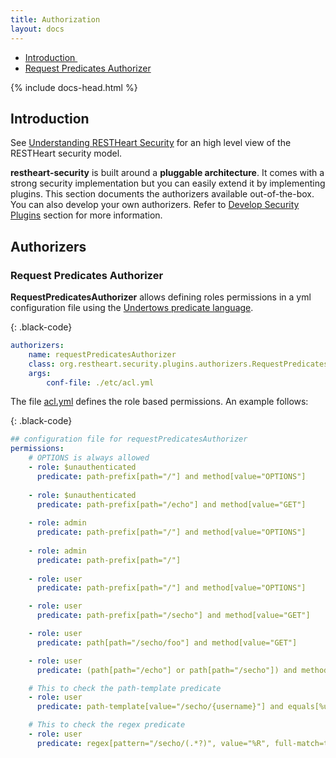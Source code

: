 ```yaml
---
title: Authorization
layout: docs
---
```


<div markdown="1" class="d-none d-xl-block col-xl-2 order-last bd-toc">

* [Introduction ](#introduction)
* [Request Predicates Authorizer](#request-predicates-authorizer)

</div>
<div markdown="1" class="col-12 col-md-9 col-xl-8 py-md-3 bd-content">

{% include docs-head.html %} 

## Introduction

See [Understanding RESTHeart Security](/docs/security/overview#understanding-restheart-security) for an high level view of the RESTHeart security model.

**restheart-security** is built around a __pluggable architecture__. It comes with a strong security implementation but you can easily extend it by implementing plugins.  This section documents the authorizers available out-of-the-box. You can also develop your own authorizers. Refer to [Develop Security Plugins](/docs/develop/security-plugins) section for more information.

## Authorizers

### Request Predicates Authorizer

**RequestPredicatesAuthorizer** allows defining roles permissions in a yml configuration file using the [Undertows predicate language](http://undertow.io/undertow-docs/undertow-docs-2.0.0/index.html#textual-representation). 

{: .black-code}
``` yml
authorizers:
    name: requestPredicatesAuthorizer
    class: org.restheart.security.plugins.authorizers.RequestPredicatesAuthorizer
    args:
        conf-file: ./etc/acl.yml
```

The file [acl.yml](https://github.com/SoftInstigate/restheart-security/blob/master/etc/acl.yml) defines the role based permissions. An example follows:

{: .black-code}
``` yml
## configuration file for requestPredicatesAuthorizer
permissions:
    # OPTIONS is always allowed
    - role: $unauthenticated
      predicate: path-prefix[path="/"] and method[value="OPTIONS"]
      
    - role: $unauthenticated
      predicate: path-prefix[path="/echo"] and method[value="GET"]
    
    - role: admin
      predicate: path-prefix[path="/"] and method[value="OPTIONS"]
      
    - role: admin
      predicate: path-prefix[path="/"]
    
    - role: user
      predicate: path-prefix[path="/"] and method[value="OPTIONS"]

    - role: user
      predicate: path-prefix[path="/secho"] and method[value="GET"]

    - role: user
      predicate: path[path="/secho/foo"] and method[value="GET"]

    - role: user
      predicate: (path[path="/echo"] or path[path="/secho"]) and method[value="PUT"]

    # This to check the path-template predicate
    - role: user
      predicate: path-template[value="/secho/{username}"] and equals[%u, "${username}"]

    # This to check the regex predicate
    - role: user
      predicate: regex[pattern="/secho/(.*?)", value="%R", full-match=true] and equals[%u, "${1}"]
```